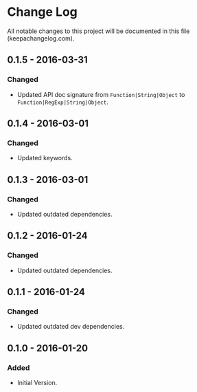 # Change Log
All notable changes to this project will be documented in this file (keepachangelog.com).

## 0.1.5 - 2016-03-31
### Changed
- Updated API doc signature from `Function|String|Object` to `Function|RegExp|String|Object`.

## 0.1.4 - 2016-03-01
### Changed
- Updated keywords.

## 0.1.3 - 2016-03-01
### Changed
- Updated outdated dependencies.

## 0.1.2 - 2016-01-24
### Changed
- Updated outdated dependencies.

## 0.1.1 - 2016-01-24
### Changed
- Updated outdated dev dependencies.

## 0.1.0 - 2016-01-20
### Added
- Initial Version.

